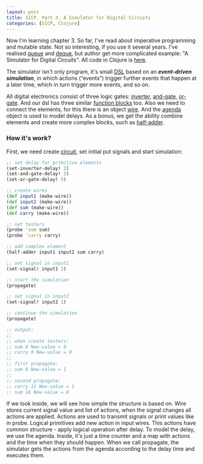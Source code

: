 ```yaml
---
layout: post
title: SICP. Part 3. A Simulator for Digital Circuits
categories: [SICP, Clojure]
---
```

Now I'm learning chapter 3. So far, I've read about imperative programming and mutable state. Not so interesting, if you use it several years.
I've realised [queue](https://github.com/Marbok/sicp/blob/main/src/sicp/chapter3/solution_3_21.clj) and [deque](https://github.com/Marbok/sicp/blob/main/src/sicp/chapter3/solution_3_23.clj), but author get more complicated example: "A Simulator for Digital Circuits". All code in Clojure is [here](https://github.com/Marbok/sicp/tree/main/src/sicp/chapter3/simulator_digit_circuits).

The simulator isn't only program, it's small [DSL](https://en.wikipedia.org/wiki/Domain-specific_language#:~:text=A%20domain-specific%20language%20(DSL)%20is,as%20HTML%20for%20web%20pages) based on an ***event-driven simulation***, in which actions (“events”) trigger further events that happen at a later time, which in turn trigger more events, and so on.

All digital electronics consist of three logic gates: [inverter](https://en.wikipedia.org/wiki/Inverter_(logic_gate)), [and-gate](https://en.wikipedia.org/wiki/AND_gate), [or-gate](https://en.wikipedia.org/wiki/OR_gate). And our dsl has three similar [function blocks](https://github.com/Marbok/sicp/blob/main/src/sicp/chapter3/simulator_digit_circuits/logical_primitives.clj) too. Also we need to connect the elements, for this there is an object [wire](https://github.com/Marbok/sicp/blob/main/src/sicp/chapter3/simulator_digit_circuits/wire.clj). And the [agenda](https://github.com/Marbok/sicp/blob/main/src/sicp/chapter3/simulator_digit_circuits/agenda.clj) object is used to model delays. As a bonus, we get the ability combine elements and create more complex blocks, such as [half-adder](https://github.com/Marbok/sicp/blob/main/src/sicp/chapter3/simulator_digit_circuits/adders.clj).

### How it's work?
First, we need create [circuit](https://github.com/Marbok/sicp/blob/main/src/sicp/chapter3/simulator_digit_circuits/circuit.clj), set initial put signals and start simulation:
``` clojure
;; set delay for primitive elements
(set-inverter-delay! 2)
(set-and-gate-delay! 3)
(set-or-gate-delay! 5)

;; create wires
(def input1 (make-wire))
(def input2 (make-wire))
(def sum (make-wire))
(def carry (make-wire))

;; set testers
(probe 'sum sum)
(probe 'carry carry)

;; add complex element
(half-adder input1 input2 sum carry)

;; set signal in input1
(set-signal! input1 1)

;; start the simulation
(propagate)

;; set signal in input2 
(set-signal! input2 1)

;; continue the simulation
(propagate)

;; output:
;;
;; when create testers:
;; sum 0 New-value = 0
;; carry 0 New-value = 0
;;
;; first propagate:
;; sum 8 New-value = 1
;;
;; second propagate:
;; carry 11 New-value = 1
;; sum 16 New-value = 0
```
If we look inside, we will see how simple the structure is based on. 
Wire stores current signal value and list of actions, when the signal changes all actions are applied. 
Actions are used to transmit signals or print values like in probe. 
Logical primitives add new action in input wires. This actions have common structure - apply logical operation after delay. 
To model the delay, we use the agenda. Inside, it's just a time counter and a map with actions and the time when they should happen.
When we call propagate, the simulator gets the actions from the agenda according to the delay time and executes them.